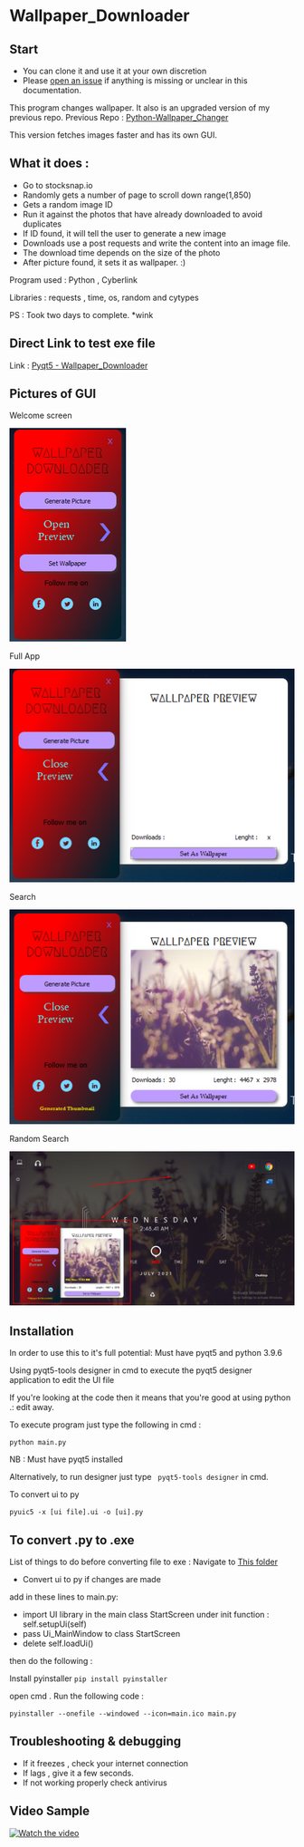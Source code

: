 # Wallpaper_Downloader

## Start

- You can clone it and use it at your own discretion
- Please [open an issue](https://github.com/surenjanath/PyQt5_Wallpaper_Downloader/issues/new) if anything is missing or unclear in this
  documentation.
  
This program changes wallpaper.
It also is an upgraded version of my previous repo.
Previous Repo : [Python-Wallpaper_Changer](https://github.com/surenjanath/Python-Wallpaper_Changer)

This version fetches images faster and has its own GUI.


## What it does :

- Go to stocksnap.io
- Randomly gets a number of page to scroll down range(1,850)
- Gets a random image ID 
- Run it against the photos that have already downloaded to avoid duplicates
- If ID found, it will tell the user to generate a new image
- Downloads use a post requests and write the content into an image file.
- The download time depends on the size of the photo
- After picture found, it sets it as wallpaper. :)

Program used  : Python , Cyberlink 

Libraries     :  requests , time, os, random and cytypes

PS : Took two days to complete. *wink


  ## Direct Link to test exe file 
  
  Link : [Pyqt5 - Wallpaper_Downloader](https://drive.google.com/file/u/1/d/1Dy0U3XC8GMZRxI4fmsnV04IdjwOem2oS/view?usp=sharing)
 
 ## Pictures of GUI
  
  Welcome screen
  
  ![alt text](https://github.com/surenjanath/PyQt5_Wallpaper_Downloader/blob/main/Images/WelcomeScreen.png?raw=true)
  
  Full App
  
  ![alt text](https://github.com/surenjanath/PyQt5_Wallpaper_Downloader/blob/main/Images/Full.png?raw=true)
  
   Search 
  
  ![alt text](https://github.com/surenjanath/PyQt5_Wallpaper_Downloader/blob/main/Images/GeneratedImage.png?raw=true)
     
   Random Search 
  
  ![alt text](https://github.com/surenjanath/PyQt5_Wallpaper_Downloader/blob/main/Images/SetPic.png?raw=true)
  
## Installation

In order to use this to it's full potential: Must have pyqt5 and python 3.9.6

Using pyqt5-tools designer in cmd to execute the pyqt5 designer application to edit the UI file

If you're looking at the code then it means that you're good at using python .: edit away.

To execute program just type the following in cmd :
```
python main.py
```
NB : Must have pyqt5 installed 

Alternatively, to run designer just type ` pyqt5-tools designer` in cmd.

To convert ui to py 

```
pyuic5 -x [ui file].ui -o [ui].py
```
## To convert .py to .exe
List of things to do before converting file to exe :
Navigate to [This folder](https://github.com/surenjanath/PyQt5_Wallpaper_Downloader/tree/main/Convert_To_Exe)

- Convert ui to py if changes are made

add in these lines to main.py:
- import UI library 
in the main class StartScreen under init function : self.setupUi(self)
- pass Ui_MainWindow to class StartScreen
- delete self.loadUi()

then do the following : 

Install pyinstaller 
```pip install pyinstaller```

open cmd .
Run the following code : 

```
pyinstaller --onefile --windowed --icon=main.ico main.py
```

## Troubleshooting & debugging

- If it freezes , check your internet connection
- If lags , give it a few seconds.
- If not working properly check antivirus

## Video Sample
[![Watch the video](https://img.youtube.com/vi/9ua8mlAZjkw/hqdefault.jpg)](https://www.youtube.com/watch?v=9ua8mlAZjkw)

